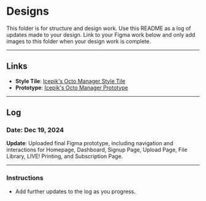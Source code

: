 # **Designs**

This folder is for structure and design work. Use this README as a log of updates made to your design. Link to your Figma work below and only add images to this folder when your design work is complete.

---

## **Links**

- **Style Tile**: [Icepik's Octo Manager Style Tile](https://www.figma.com/file/your-style-tile-link)
- **Prototype**: [Icepik's Octo Manager Prototype](<https://www.figma.com/design/sDLBgoj8N2tJognndATkBs/Icepik's-Octo-Manager-(IOM)?node-id=0-1>)

---

## **Log**

### **Date: Dec 19, 2024**

**Update**: Uploaded final Figma prototype, including navigation and interactions for Homepage, Dashboard, Signup Page, Upload Page, File Library, LIVE! Printing, and Subscription Page.

---

### **Instructions**

- Add further updates to the log as you progress.
